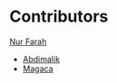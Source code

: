 # Contributors

[Nur Farah](https://github.com/Nur-farah)
<!-- Wixii inta ka koreyo waxba haku qorin -->
- [Abdimalik](https://github.com/abdimalik2004)
- [Magaca](https://github.com/username)
